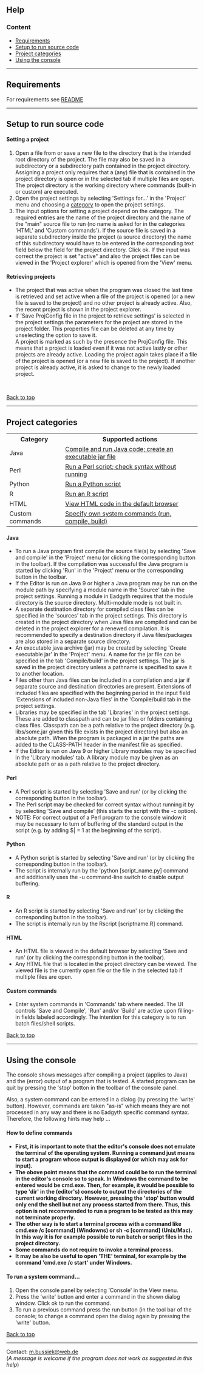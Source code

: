 <h2>Help</h2>
<a id="top"></a>
<nav class="left">
<h3>Content</h3>
<ul>
   <li><a href="#Requirements">Requirements</a><br></li>
   <li><a href="#Projects">Setup to run source code</a>
   <li><a href="#Categories">Project categories</a>
   <li><a href="#Console">Using the console</a></li>
</ul>
</nav>
<hr>
<h2 id="Requirements">Requirements</h2>
<p>
For requirements see
<a href="https://github.com/Eadgyth/Programming-Editor/blob/master/README.md">
README</a>
<hr>
<h2 id="Projects">Setup to run source code</h2>
<h4>Setting a project</h4>
<ol>
<li>Open a file from or save a new file to the directory that is the intended
    root directory of the project. The file may also be saved in a subdirectory
    or a subdirectory path contained in the project directory. Assigning a project
    only requires that a (any) file that is contained in the project directory
    is open or in the selected tab if multiple files are open. The project
    directory is the working directory where commands (built-in or custom) are
    executed.</li>
<li>Open the project settings by selecting 'Settings for...' in the 'Project'
    menu and choosing a <a href="#Categories">category</a> to open the project
    settings.
    </li>
<li>The input options for setting a project depend on the category. The required
    entries are the name of the project directory and the name of the "main"
    source file to run (no name is asked for in the categories 'HTML' and 'Custom
    commands'). If the source file is saved in a separate subdirectory inside the
    project (a source directory) the name of this subdirectory would have to be
    entered in the corresponding text field below the field for the project directory.
    Click ok. If the input was correct the project is set "active" and also the
    project files can be viewed in the 'Project explorer' which is opened from the
    'View' menu.</li>
</ol>
<h4>Retrieving projects</h4>
<ul>
<li>The project that was active when the program was closed the last time is
    retrieved and set active when a file of the project is opened (or a new
    file is saved to the project) and no other project is already active. Also,
    the recent project is shown in the project explorer.</li>
<li>If 'Save ProjConfig file in the project to retrieve settings' is selected
    in the project settings the parameters for the project are stored in the
    project folder. This properties file can be deleted at any time by
    unselecting the option to save it.<br>
    A project is marked as such by the presence the ProjConfig file. This means
    that a project is loaded even if it was not active lastly or other projects
    are already active. Loading the project again takes place if a file of the
    project is opened (or a new file is saved to the project). If another project
    is already active, it is asked to change to the newly loaded project.</li>
</ul>
<br>
<p><a href="#top">Back to top</a></p>
<hr>
<h2 id="Categories">Project categories</h2>
<nav>
<table>
   <tr>
      <th>Category</th>
      <th>Supported actions</th>
   </tr>
   <tr>
      <td>Java</td>
      <td><a href="#JavaProject">Compile and run Java code; create an executable
          jar file</a></td>
   </tr>
   <tr>
      <td>Perl</td>
      <td><a href="#PerlProject">Run a Perl script; check syntax without running
      </a></td>
   </tr>
   <tr>
      <td>Python</td>
      <td><a href="#PythonProject">Run a Python script</a></td>
   </tr>
   <tr>
      <td>R</td>
      <td><a href="#RProject">Run an R script</a></td>
   </tr>
   <tr>
      <td>HTML</td>
      <td><a href="#HtmlProject">View HTML code in the default browser</a></td>
   </tr>
   <tr>
      <td>Custom commands</td>
      <td><a href="#CustomCmd">Specify own system commands (run, compile, build)</a></td>
   </tr>
</table>
</nav>
<h4 id="JavaProject">Java</h4>
<ul>
<li>To run a Java program first compile the source file(s) by selecting 'Save
    and compile' in the 'Project' menu (or clicking the corresponding button
    in the toolbar). If the compilation was successful the Java program is
    started by clicking 'Run' in the 'Project' menu or the corresponding button
    in the toolbar.</li>
<li>If the Editor is run on Java 9 or higher a Java program may be run on the
    module path by specifying a module name in the 'Source' tab in the project
    settings. Running a module in Eadgyth requires that the module directory
    is the source directory. Multi-module mode is not built in.
<li>A separate destination directory for compiled class files can be specified
    in the 'sources' tab in the project settings. This directory is created in
    the project directory when Java files are compiled and can be deleted in the
    project explorer for a renewed compilation. It is recommended to specify a
    destination directory if Java files/packages are also stored in a separate
    source directory.</li>
<li>An executable java archive (jar) may be created by selecting 'Create
    executable jar' in the 'Project' menu. A name for the jar file can be
    specified in the tab 'Compile/build' in the project settings. The jar is
    saved in the project directory unless a pathname is specified to save it
    to another location.</li>
<li>Files other than Java files can be included in a compilation and a jar if
    separate source and destination directories are present. Extensions of
    included files are specified with the beginning period in the input field
    'Extensions of included non-Java files' in the 'Compile/build
    tab in the project settings.</li>
<li>Libraries may be specified in the tab 'Libraries' in the project settings.
    These are added to classpath and can be jar files or folders containing class
    files. Classpath can be a path relative to the project directory (e.g.
    libs/some.jar given this file exists in the project directory) but also an
    absolute path. When the program is packaged in a jar the paths are added to
    the CLASS-PATH header in the manifest file as specified.</li>
<li>If the Editor is run on Java 9 or higher Library modules may be specified
    in the 'Library modules' tab. A library module may be given as an absolute
    path or as a path relative to the project directory.</li>
</ul>
<h4 id="PerlProject">Perl</h4>
<ul>
<li>A Perl script is started by selecting 'Save and run' (or by clicking
    the corresponding button in the toolbar).</li>
<li>The Perl script may be checked for correct syntax without running it by
    by selecting 'Save and compile' (this starts the script with the -c
    option).</li>
<li>NOTE: For correct output of a Perl program to the console window it may be
    necessary to turn of buffering of the standard output in the script (e.g. by
    adding $| = 1 at the beginning of the script).</li>
</ul>
<h4 id="PythonProject">Python</h4>
<ul>
<li>A Python script is started by selecting 'Save and run' (or by clicking
    the corresponding button in the toolbar).</li>
<li>The script is internally run by the 'python [script_name.py] command and
    additionally uses the -u command-line switch to disable output buffering.</li>
</ul>
<h4 id="RProject">R</h4>
<ul>
<li>An R script is started by selecting 'Save and run' (or by clicking the
    corresponding button in the toolbar).</li>
<li>The script is internally run by the Rscript [scriptname.R] command.</li>
</ul>
<h4 id="HtmlProject">HTML</h4>
<ul>
<li>An HTML file is viewed in the default browser by selecting 'Save and run'
    (or by clicking the corresponding button in the toolbar).</li>
<li>Any HTML file that is located in the project directory can be viewed. The
    viewed file is the currently open file or the file in the selected tab if
    multiple files are open.</li>
</ul>
<h4 id="CustomCmd">Custom commands</h4>
<ul>
<li>Enter system commands in 'Commands' tab where needed. The UI controls
    'Save and Compile', 'Run' and/or 'Build' are active upon filling-in
    fields labeled accordingly. The intention for this category is to run
    batch files/shell scripts.</li>
</ul>
<p><a href="#top">Back to top</a></p>
<hr>
<h2 id="Console">Using the console</h2>
<p>The console shows messages after compiling a project (applies to Java) and
   the (error) output of a program that is tested. A started program can be
   quit by pressing the 'stop' botton in the toolbar of the console panel.</p>
<p>Also, a system command can be entered in a dialog (by pressing the 'write'
   button). However, commands are taken "as-is" which means they are not
   processed in any way and there is no Eadgyth specific command syntax.
   Therefore, the following hints may help ... </p>
<h4>How to define commands<h4>
<ul>
<li>First, it is important to note that the editor's console does not emulate
   the terminal of the operating system. Running a command just means to start
   a program whose output is displayed (or which may ask for input).</li>
<li>The obove point means that the command could be to run the terminal in the
   editor's console so to speak. In Windows the command to be entered would be
   cmd.exe. Then, for example, it would be possible to type 'dir' in the
   (editor's) console to output the directories of the current working directory.
   However, pressing the 'stop' button would only end the shell but not any
   process started from there. Thus, this option is not recommended to run a
   program to be tested as this may not terminate properly.</li>
<li>The other way is to start a terminal process with a command like cmd.exe /c
   [command] (Windowns) or sh -c [command] (Unix/Mac). In this way it is for
   example possible to run batch or script files in the project directory.</li>
<li>Some commands do not require to invoke a terminal process.</li>
<li>It may be also be useful to open 'THE' terminal, for example by the command
   'cmd.exe /c start' under Windows.</li>
</ul>
<h4>To run a system command...</h4>
<ol>
<li>Open the console panel by selecting 'Console' in the View menu.</li>
<li>Press the 'write' button and enter a command in the shown dialog window.
    Click ok to run the command.</li>
<li>To run a previous command press the run button (in the tool bar of the
    console; to change a command open the dialog again by pressing the 'write'
    button.</li>
</ol>
<p><a href="#top">Back to top</a></p>
<hr>
<p>
  Contact: <a href="mailto:m.bussiek@web.de">m.bussiek@web.de</a><br>
  (<i>A message is welcome if the program does not work as suggested in this help</i>)
</p>

